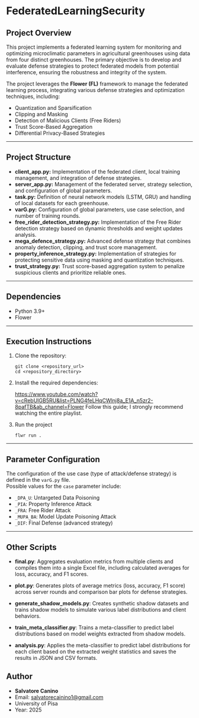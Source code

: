 # FederatedLearningSecurity
## Project Overview

This project implements a federated learning system for monitoring and optimizing microclimatic parameters in agricultural greenhouses using data from four distinct greenhouses. The primary objective is to develop and evaluate defense strategies to protect federated models from potential interference, ensuring the robustness and integrity of the system.

The project leverages the **Flower (FL)** framework to manage the federated learning process, integrating various defense strategies and optimization techniques, including:

- Quantization and Sparsification  
- Clipping and Masking  
- Detection of Malicious Clients (Free Riders)  
- Trust Score-Based Aggregation  
- Differential Privacy-Based Strategies  

---

## Project Structure

- **client_app.py:** Implementation of the federated client, local training management, and integration of defense strategies.  
- **server_app.py:** Management of the federated server, strategy selection, and configuration of global parameters.  
- **task.py:** Definition of neural network models (LSTM, GRU) and handling of local datasets for each greenhouse.  
- **varG.py:** Configuration of global parameters, use case selection, and number of training rounds.  
- **free_rider_detection_strategy.py:** Implementation of the Free Rider detection strategy based on dynamic thresholds and weight updates analysis.  
- **mega_defence_strategy.py:** Advanced defense strategy that combines anomaly detection, clipping, and trust score management.  
- **property_inference_strategy.py:** Implementation of strategies for protecting sensitive data using masking and quantization techniques.  
- **trust_strategy.py:** Trust score-based aggregation system to penalize suspicious clients and prioritize reliable ones.  

---

## Dependencies

- Python 3.9+  
- Flower 
---

## Execution Instructions

1. Clone the repository:  
   ```
   git clone <repository_url>
   cd <repository_directory>
   ```

2. Install the required dependencies:  
   
   https://www.youtube.com/watch?v=cRebUIGB5RU&list=PLNG4feLHqCWlnj8a_E1A_n5zr2-8pafTB&ab_channel=Flower
   Follow this guide; I strongly recommend watching the entire playlist.

3. Run the project
   ```
   flwr run .
   ```
---

## Parameter Configuration

The configuration of the use case (type of attack/defense strategy) is defined in the `varG.py` file.  
Possible values for the `case` parameter include:

- `_DPA_U`: Untargeted Data Poisoning  
- `_PIA`: Property Inference Attack  
- `_FRA`: Free Rider Attack  
- `_MUPA_BA`: Model Update Poisoning Attack  
- `_DIF`: Final Defense (advanced strategy)  

---

## Other Scripts

- **final.py**: Aggregates evaluation metrics from multiple clients and compiles them into a single Excel file, including calculated averages for loss, accuracy, and F1 scores.

- **plot.py**: Generates plots of average metrics (loss, accuracy, F1 score) across server rounds and comparison bar plots for defense strategies.

- **generate_shadow_models.py**: Creates synthetic shadow datasets and trains shadow models to simulate various label distributions and client behaviors.

- **train_meta_classifier.py**: Trains a meta-classifier to predict label distributions based on model weights extracted from shadow models.

- **analysis.py**: Applies the meta-classifier to predict label distributions for each client based on the extracted weight statistics and saves the results in JSON and CSV formats.

## Author  

- **Salvatore Canino**  
- Email: salvatorecainino1@gmail.com  
- University of Pisa  
- Year: 2025  

